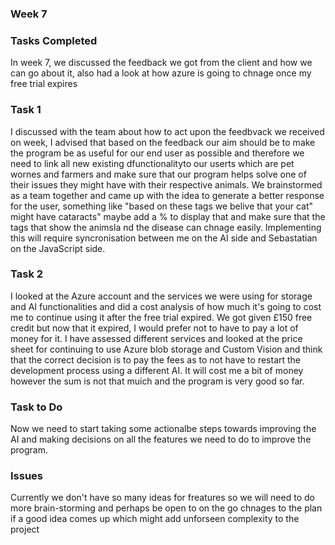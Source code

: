 ### Week 7
### Tasks Completed
In week 7, we discussed the feedback we got from the client and how we can go about it, also had a look at how azure is going to chnage once my free trial expires
### Task 1
I discussed with the team about how to act upon the feedbvack we received on week, I advised that based on the feedback our aim should be to make the program be as useful for our end user as possible and 
therefore we need to link all new existing dfunctionalityto our userts which are pet wornes and farmers and make sure that our program helps solve one of their issues they might have with their respective animals.
We brainstormed as a team together and came up with the idea to generate a better response for the user, something like "based on these tags we belive that your cat" might have cataracts" maybe add a % to display that and make sure that the 
tags that show the animsla nd the disease can chnage easily. Implementing this will require syncronisation between me on the AI side and Sebastatian on the JavaScript side.
### Task 2
I looked at the Azure account and the services we were using for storage and AI functionalities and did a cost analysis of how much it's going to cost me to continue using it after the free trial expired.
We got given £150 free credit but now that it expired, I would prefer not to have to pay a lot of money for it.
I have assessed different services and looked at the price sheet for continuing to use Azure blob storage and Custom Vision and think that the correct decision is to pay the fees as to not have to restart the development process using a different AI.
It will cost me a bit of money however the sum is not that muich and the program is very good so far.
### Task to Do
Now we need to start taking some actionalbe steps towards improving the AI and making decisions on all the features we need to do to improve the program.
### Issues
Currently we don't have so many ideas for freatures so we will need to do more brain-storming and perhaps be open to on the go chnages to the plan if a good idea comes up which might add unforseen complexity to the project
